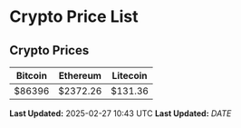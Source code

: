 # Crypto Price List

## Crypto Prices
| Bitcoin | Ethereum | Litecoin |
| ------- | -------- | -------- |
| $86396 | $2372.26 | $131.36 |
**Last Updated:** 2025-02-27 10:43 UTC
**Last Updated:** $DATE$
